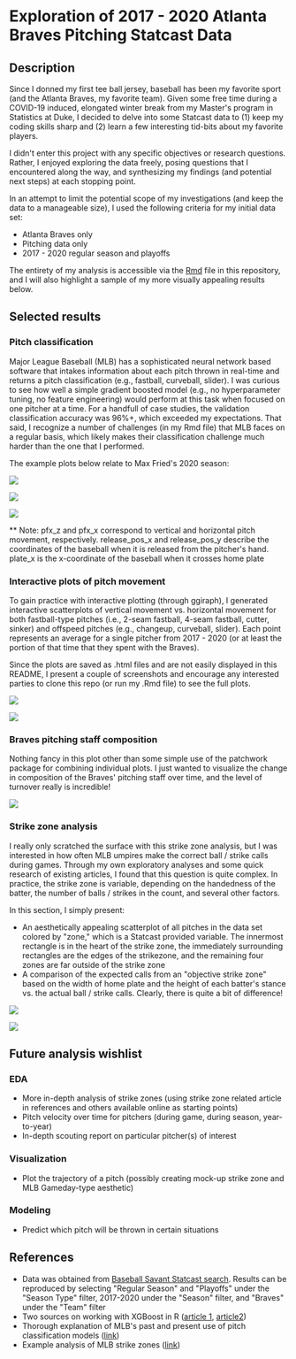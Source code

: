 # Exploration of 2017 - 2020 Atlanta Braves Pitching Statcast Data

## Description

Since I donned my first tee ball jersey, baseball has been my favorite sport (and the Atlanta Braves, my favorite team). Given some free time during a COVID-19 induced, elongated winter break from my Master's program in Statistics at Duke, I decided to delve into some Statcast data to (1) keep my coding skills sharp and (2) learn a few interesting tid-bits about my favorite players.

I didn't enter this project with any specific objectives or research questions. Rather, I enjoyed exploring the data freely, posing questions that I encountered along the way, and synthesizing my findings (and potential next steps) at each stopping point.

In an attempt to limit the potential scope of my investigations (and keep the data to a manageable size), I used the following criteria for my initial data set:

- Atlanta Braves only
- Pitching data only
- 2017 - 2020 regular season and playoffs

The entirety of my analysis is accessible via the [Rmd](https://github.com/robkravec/Atlanta-Braves-Pitching/blob/main/Pitching_Analysis.Rmd) file in this repository, and I will also highlight a sample of my more visually appealing results below.

## Selected results

### Pitch classification

Major League Baseball (MLB) has a sophisticated neural network based software that intakes information about each pitch thrown in real-time and returns a pitch classification (e.g., fastball, curveball, slider). I was curious to see how well a simple gradient boosted model (e.g., no hyperparameter tuning, no feature engineering) would perform at this task when focused on one pitcher at a time. For a handfull of case studies, the validation classification accuracy was 96%+, which exceeded my expectations. That said, I recognize a number of challenges (in my Rmd file) that MLB faces on a regular basis, which likely makes their classification challenge much harder than the one that I performed.

The example plots below relate to Max Fried's 2020 season:

![](plots/fried_arsenal.png)

![](plots/fried_model1.png)

![](plots/fried_model2.png)

** Note: pfx_z and pfx_x correspond to vertical and horizontal pitch movement, respectively. release_pos_x and release_pos_y describe the coordinates of the baseball when it is released from the pitcher's hand. plate_x is the x-coordinate of the baseball when it crosses home plate

### Interactive plots of pitch movement

To gain practice with interactive plotting (through ggiraph), I generated interactive scatterplots of vertical movement vs. horizontal movement for both fastball-type pitches (i.e., 2-seam fastball, 4-seam fastball, cutter, sinker) and offspeed pitches (e.g., changeup, curveball, slider). Each point represents an average for a single pitcher from 2017 - 2020 (or at least the portion of that time that they spent with the Braves). 

Since the plots are saved as .html files and are not easily displayed in this README, I present a couple of screenshots and encourage any interested parties to clone this repo (or run my .Rmd file) to see the full plots.

![](plots/fastball.png)

![](plots/offspeed.png)

### Braves pitching staff composition

Nothing fancy in this plot other than some simple use of the patchwork package for combining individual plots. I just wanted to visualize the change in composition of the Braves' pitching staff over time, and the level of turnover really is incredible!  

![](plots/total_pitches.png)

### Strike zone analysis

I really only scratched the surface with this strike zone analysis, but I was interested in how often MLB umpires make the correct ball / strike calls during games. Through my own exploratory analyses and some quick research of existing articles, I found that this question is quite complex. In practice, the strike zone is variable, depending on the handedness of the batter, the number of balls / strikes in the count, and several other factors. 

In this section, I simply present:

- An aesthetically appealing scatterplot of all pitches in the data set colored by "zone," which is a Statcast provided variable. The innermost rectangle is in the heart of the strike zone, the immediately surrounding rectangles are the edges of the strikezone, and the remaining four zones are far outside of the strike zone
- A comparison of the expected calls from an "objective strike zone" based on the width of home plate and the height of each batter's stance vs. the actual ball / strike calls. Clearly, there is quite a bit of difference!

![](plots/coord_system.png)

![](plots/strikezone_compare.png)

## Future analysis wishlist

### EDA

- More in-depth analysis of strike zones (using strike zone related article in references and others 
available online as starting points)
- Pitch velocity over time for pitchers (during game, during season, year-to-year)
- In-depth scouting report on particular pitcher(s) of interest

### Visualization

- Plot the trajectory of a pitch (possibly creating mock-up strike zone and
MLB Gameday-type aesthetic)

### Modeling

- Predict which pitch will be thrown in certain situations

## References

- Data was obtained from [Baseball Savant Statcast search](https://baseballsavant.mlb.com/statcast_search). Results can be reproduced by selecting "Regular Season" and "Playoffs" under the "Season Type" filter, 2017-2020 under the "Season" filter, and "Braves" under the "Team" filter
- Two sources on working with XGBoost in R ([article 1](https://xgboost.readthedocs.io/en/latest/R-package/xgboostPresentation.html), [article2](https://towardsdatascience.com/getting-to-an-hyperparameter-tuned-xgboost-model-in-no-time-a9560f8eb54b))
- Thorough explanation of MLB's past and present use of pitch classification models ([link](https://technology.mlblogs.com/mlb-pitch-classification-64a1e32ee079))
- Example analysis of MLB strike zones ([link](https://blogs.fangraphs.com/the-size-of-the-strike-zone-by-count/))
